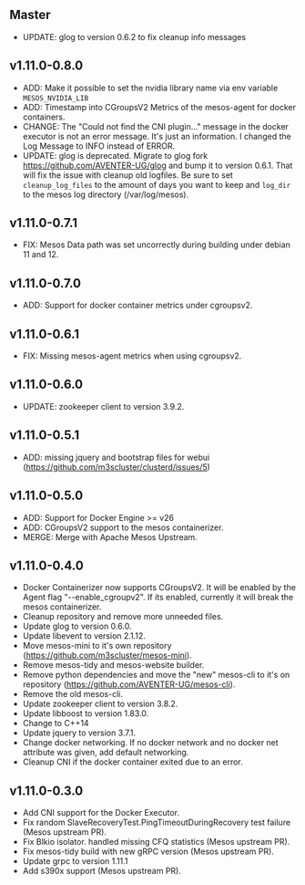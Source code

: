 ## Master

- UPDATE: glog to version 0.6.2 to fix cleanup info messages

## v1.11.0-0.8.0

- ADD: Make it possible to set the nvidia library name via env variable `MESOS_NVIDIA_LIB`
- ADD: Timestamp into CGroupsV2 Metrics of the mesos-agent for docker containers.
- CHANGE: The "Could not find the CNI plugin..." message in the docker executor
            is not an error message. It's just an information. I changed the
            Log Message to INFO instead of ERROR.
- UPDATE: glog is deprecated. Migrate to glog fork https://github.com/AVENTER-UG/glog
            and bump it to version 0.6.1. That will fix the issue with cleanup old logfiles.
            Be sure to set `cleanup_log_files` to the amount of days you want to keep and
            `log_dir` to the mesos log directory (/var/log/mesos).

## v1.11.0-0.7.1

- FIX: Mesos Data path was set uncorrectly during building under debian 11 and 12.

## v1.11.0-0.7.0

-  ADD: Support for docker container metrics under cgroupsv2.

## v1.11.0-0.6.1

- FIX: Missing mesos-agent metrics when using cgroupsv2.

## v1.11.0-0.6.0

- UPDATE: zookeeper client to version 3.9.2.

## v1.11.0-0.5.1

- ADD: missing jquery and bootstrap files for webui (https://github.com/m3scluster/clusterd/issues/5)

## v1.11.0-0.5.0

- ADD: Support for Docker Engine >= v26
- ADD: CGroupsV2 support to the mesos containerizer.
- MERGE: Merge with Apache Mesos Upstream.

## v1.11.0-0.4.0

- Docker Containerizer now supports CGroupsV2. It will be enabled by the Agent
    flag "--enable_cgroupv2". If its enabled, currently it will break the mesos containerizer.
- Cleanup repository and remove more unneeded files.
- Update glog to version 0.6.0.
- Update libevent to version 2.1.12.
- Move mesos-mini to it's own repository (https://github.com/m3scluster/mesos-mini).
- Remove mesos-tidy and mesos-website builder.
- Remove python dependencies and move the "new" mesos-cli to it's on repository
    (https://github.com/AVENTER-UG/mesos-cli).
- Remove the old mesos-cli.
- Update zookeeper client to version 3.8.2.
- Update libboost to version 1.83.0.
- Change to C++14
- Update jquery to version 3.7.1.
- Change docker networking. If no docker network and no docker net attribute
    was given, add default networking.
- Cleanup CNI if the docker container exited due to an error.

## v1.11.0-0.3.0

- Add CNI support for the Docker Executor.
- Fix random SlaveRecoveryTest.PingTimeoutDuringRecovery test failure (Mesos upstream PR).
- Fix Blkio isolator. handled missing CFQ statistics (Mesos upstream PR).
- Fix mesos-tidy build with new gRPC version (Mesos upstream PR).
- Update grpc to version 1.11.1
- Add s390x support (Mesos upstream PR).

